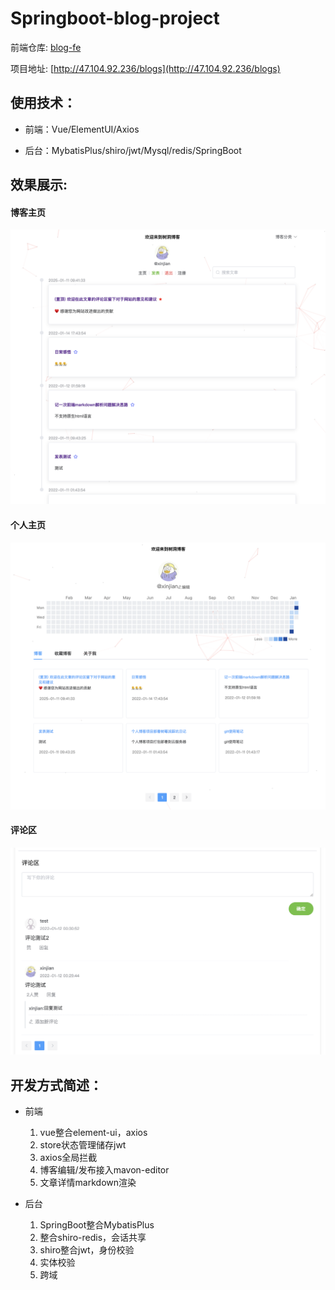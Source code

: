 # Springboot-blog-project

前端仓库: [blog-fe](https://github.com/Xinjiann/blog-fe)

项目地址: [http://47.104.92.236/blogs](http://47.104.92.236/blogs)

## 使用技术：

- 前端：Vue/ElementUI/Axios

- 后台：MybatisPlus/shiro/jwt/Mysql/redis/SpringBoot

## 效果展示:

#### 博客主页
![](https://github.com/Xinjiann/Springboot-blog-project/blob/main/img/%E6%95%88%E6%9E%9C1.png)

#### 个人主页
![](https://github.com/Xinjiann/Springboot-blog-project/blob/main/img/%E6%95%88%E6%9E%9C2.png)

#### 评论区

![](https://github.com/Xinjiann/Springboot-blog-project/blob/main/img/%E6%95%88%E6%9E%9C3.png)

## 开发方式简述：

- 前端
  1. vue整合element-ui，axios
  2. store状态管理储存jwt
  3. axios全局拦截
  4. 博客编辑/发布接入mavon-editor
  5. 文章详情markdown渲染

  
- 后台

  1. SpringBoot整合MybatisPlus
  3. 整合shiro-redis，会话共享
  4. shiro整合jwt，身份校验
  5. 实体校验
  6. 跨域
